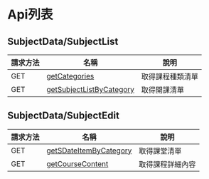 # Api列表

## SubjectData/SubjectList

請求方法 | 名稱 | 說明
-- | - | -
GET | [getCategories](getCategories.md) | 取得課程種類清單
GET | [getSubjectListByCategory](getSubjectListByCategory.md) | 取得開課清單

## SubjectData/SubjectEdit

請求方法 | 名稱 | 說明
-- | - | -
GET | [getSDateItemByCategory](getSDateItemByCategory.md) | 取得課堂清單
GET | [getCourseContent](getCourseContent.md) | 取得課程詳細內容
